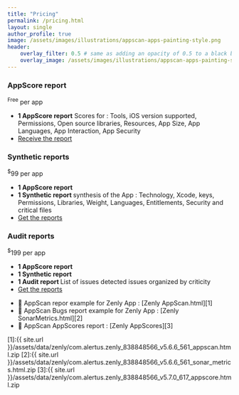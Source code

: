 ```yaml
---
title: "Pricing"
permalink: /pricing.html
layout: single
author_profile: true
image: /assets/images/illustrations/appscan-apps-painting-style.png
header:
    overlay_filter: 0.5 # same as adding an opacity of 0.5 to a black background
    overlay_image: /assets/images/illustrations/appscan-apps-painting-style.png
---
```


<link rel="stylesheet" href="{{ '/assets/css/modern-business.css' | relative_url }}">
<link rel="stylesheet" href="{{ '/assets/css/bootstrap.css' | relative_url }}">

<!-- Content Row -->
<div class="row">
    <div class="col-md-4">
        <div class="panel panel-default text-center">
            <div class="panel-heading">
                <h3 class="panel-title">AppScore report</h3>
            </div>
            <div class="panel-body">
                <span class="price"><sup>Free</sup></span>
                <span class="period">per app</span>
            </div>
            <ul class="list-group">
                <li class="list-group-item"><strong>1 AppScore report</strong> Scores for : Tools, iOS version supported, Permissions, Open source libraries, Resources, App Size, App Languages, App Interaction, App Security	</li>
                <li class="list-group-item">
                    <a href="/evaluate-any-appstore-app.html" class="btn btn-primary force_white_color">Receive the report</a>
                </li>
            </ul>
        </div>
    </div>
    <div class="col-md-4">
        <div class="panel panel-primary text-center">
            <div class="panel-heading">
                <h3 class="panel-title"><span class="label label-success">Synthetic reports</span></h3>
            </div>
            <div class="panel-body">
                <span class="price"><sup>$</sup>99<sup></sup></span>
                <span class="period">per app</span>
            </div>
            <ul class="list-group">
                <li class="list-group-item"><strong>1 AppScore report </strong> </li>
                <li class="list-group-item"><strong>1 Synthetic report </strong> synthesis of the App : Technology, Xcode, keys, Permissions, Libraries, Weight, Languages, Entitlements, Security and critical files </li>
                <li class="list-group-item">
                    <a href="/request-audit-any-appstore.html" class="btn btn-primary force_white_color">Get the reports</a>
                </li>
            </ul>
        </div>
    </div>
    <div class="col-md-4">
        <div class="panel panel-primary text-center">
                <div class="panel-heading">
                <h3 class="panel-title"><span class="label label-success">Audit reports</span></h3>
            </div>
            <div class="panel-body">
                <span class="price"><sup>$</sup>199<sup></sup></span>
                <span class="period">per app</span>
            </div>
            <ul class="list-group">
                <li class="list-group-item"><strong>1 AppScore report </strong> </li>
                <li class="list-group-item"><strong>1 Synthetic report </strong> </li>
                <li class="list-group-item"><strong>1 Audit report </strong> List of issues detected issues organized by criticity</li>
                <li class="list-group-item">
                    <a href="/request-audit-any-appstore.html" class="btn btn-primary force_white_color">Get the reports</a>
                </li>
            </ul>
        </div>
    </div>
</div> 
<!-- /.row -->

- 🎁 AppScan repor example for Zenly App : [Zenly AppScan.html][1]
- 🎁 AppScan Bugs report example for Zenly App : [Zenly SonarMetrics.html][2]
- 🎁 AppScan AppScores report : [Zenly AppScores][3]

[1]:{{ site.url }}/assets/data/zenly/com.alertus.zenly_838848566_v5.6.6_561_appscan.html.zip
[2]:{{ site.url }}/assets/data/zenly/com.alertus.zenly_838848566_v5.6.6_561_sonar_metrics.html.zip
[3]:{{ site.url }}/assets/data/zenly/com.alertus.zenly_838848566_v5.7.0_617_appscore.html.zip